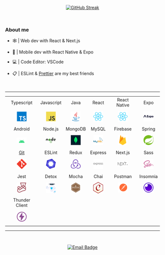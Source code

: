 <div align="center">

[![GitHub Streak](https://github-readme-streak-stats.herokuapp.com?user=itispx&theme=dracula&hide_border=true&date_format=M%20j%5B%2C%20Y%5D)](https://git.io/streak-stats)

</div>

<br/>

<h3>About me</h3>

<p float="left">

- 🕸️ | Web dev with React & Next.js

- 📱 | Mobile dev with React Native & Expo

- 💻 | Code Editor: VSCode

- 📋 | ESLint & [Prettier](https://gist.github.com/itispx/f44821732bda322e988e4fbed146aa55) are my best friends

</p>

<br/>

<div align="center">

---

<table>

<tr align="center">
<td>Typescript</td>
<td>Javascript</td>
<td>Java</td>
<td>React</td>
<td>React Native</td>
<td>Expo</td>
</tr>

<tr align="center">
<td height="50px"><img alt="typescript" width="32px" src="./assets/svgs/typescript.svg"></td>
<td height="50px"><img alt="javascript" width="32px" src="./assets/svgs/javascript.svg"></td>
<td height="50px"><img alt="java" width="32px" src="./assets/svgs/java.svg"></td>
<td height="50px"><img alt="react" width="32px" src="./assets/svgs/react.svg"></td>
<td height="50px"><img alt="react" width="32px" src="./assets/svgs/react.svg"></td>
<td height="50px"><img alt="expo" width="32px" src="./assets/svgs/expo.svg"></td>
</tr>

<tr align="center">
<td>Android</td>
<td>Node.js</td>
<td>MongoDB</td>
<td>MySQL</td>
<td>Firebase</td>
<td>Spring</td>
</tr>

<tr align="center">
<td height="50px"><img alt="android" width="32px" src="./assets/svgs/android.svg"></td>
<td height="50px"><img alt="nodejs" width="32px" src="./assets/svgs/nodejs.svg"></td>
<td height="50px"><img alt="mongoDB" width="32px" src="./assets/svgs/mongoDB.svg"></td>
<td height="50px"><img alt="mysql" width="32px" src="./assets/svgs/mysql.svg"></td>
<td height="50px"><img alt="firebase" width="32px" src="./assets/svgs/firebase.svg"></td>
<td height="50px"><img alt="spring" width="32px" src="./assets/svgs/spring.svg"></td>
</tr>

<tr align="center">
<td><a target="_blank" rel="noreferrer" href="https://itispx.github.io/git-cheat-sheet/">Git</a></td>
<td>ESLint</td>
<td>Redux</td>
<td>Express</td>
<td>Next.js</td>
<td>Sass</td>
</tr>

<tr align="center">
<td height="50px"><img alt="git" width="32px" src="./assets/svgs/git.svg"></td>
<td height="50px"><img alt="eslint" width="32px" src="./assets/svgs/eslint.svg"></td>
<td height="50px"><img alt="redux" width="32px" src="./assets/svgs/redux.svg"></td>
<td height="50px"><img alt="express" width="32px" src="./assets/svgs/express.svg"></td>
<td height="50px"><img alt="nextjs" width="32px" src="./assets/svgs/nextjs.svg"></td>
<td height="50px"><img alt="sass" width="32px" src="./assets/svgs/sass.svg"></td>
</tr>

<tr align="center">
<td>Jest</td>
<td>Detox</td>
<td>Mocha</td>
<td>Chai</td>
<td>Postman</td>
<td>Insomnia</td>
</tr>

<tr align="center">
<td height="50px"><img alt="jest" width="32px" src="./assets/svgs/jest.svg"></td>
<td height="50px"><img alt="detox" width="32px" src="./assets/svgs/detox.svg"></td>
<td height="50px"><img alt="mocha" width="32px" src="./assets/svgs/mocha.svg"></td>
<td height="50px"><img alt="chai" width="32px" src="./assets/svgs/chai.svg"></td>
<td height="50px"><img alt="postman" width="32px" src="./assets/svgs/postman.svg"></td>
<td height="50px"><img alt="insomnia" width="32px" src="./assets/svgs/insomnia.svg"></td>
</tr>

<tr align="center">
<td>Thunder Client</td>
</tr>

<tr align="center">
<td height="50px"><img width="32px" src="./assets/svgs/thunder-client.svg"></td>
</tr>

</table>

---

</div>

<br/>

<div align="center">

[![Email Badge](https://img.shields.io/badge/-guilhermeciotapx@outlook.com-4361EE?style=flat-square&logo=Gmail&logoColor=white&link=mailto:guilhermeciotapx@outlook.com)](mailto:guilhermeciotapx@outlook.com)

</div>
